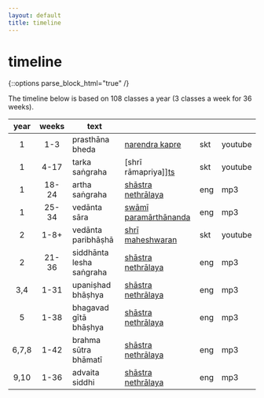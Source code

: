 ```yaml
---
layout: default
title: timeline
---
```


# timeline

{::options parse_block_html="true" /}

The timeline below is based on 108 classes a year (3 classes a week for 36 weeks).

| year  | weeks | text                     |                                  |     |         |
|:-----:|:-----:| ------------------------ | -------------------------------- | --- | ------- |
| 1     | 1-3   | prasthāna bheda          | [narendra kapre][pb-nk]          | skt | youtube |
| 1     | 4-17  | tarka saṅgraha           | [shrī rāmapriya]][ts]           | skt | youtube |
| 1     | 18-24 | artha saṅgraha           | [shāstra nethrālaya][as]         | eng | mp3     |
| 1     | 25-34 | vedānta sāra             | [swāmī paramārthānanda][vs]      | eng | mp3     |
| 2     | 1-8+  | vedānta paribhāṣhā       | [shrī maheshwaran][vpm]           | skt | youtube |
| 2     | 21-36 | siddhānta lesha saṅgraha | [shāstra nethrālaya][sls]        | eng | mp3     |
| 3,4   | 1-31  | upaniṣhad bhāṣhya        | [shāstra nethrālaya][up]         | eng | mp3     |
| 5     | 1-38  | bhagavad gītā bhāṣhya    | [shāstra nethrālaya][gi]         | eng | mp3     |
| 6,7,8 | 1-42  | brahma sūtra bhāmatī     | [shāstra nethrālaya][bs]         | eng | mp3     |
| 9,10  | 1-36  | advaita siddhi           | [shāstra nethrālaya][as]         | eng | mp3     |

[pb]: https://www.youtube.com/watch?v=iWQeOng-pCQ&list=PLFvJhDZZSfT1aX7NDZCZcMfVHKyNuQTAR
[pb-nk]: https://www.youtube.com/watch?v=iWQeOng-pCQ&list=PLFvJhDZZSfT1aX7NDZCZcMfVHKyNuQTAR
[ts]: https://www.youtube.com/watch?v=qvP65AIaHcI&list=PLYBqfL4ycMjsRkQI6wg6w8aPKIXScMKRp
[as]: http://shastranethralaya.org/discourse/poorva-mimasa-discourse
[vs]: https://archive.org/search.php?query=%28Parmarthananda%20OR%20Parmarthananada%20OR%20Parmarathananada%29%20AND%20%28VedantaSara%20OR%20%22Vedanta%20Sara%22%29
[vp]: http://shastranethralaya.org/discourse/part-1-paribhasha-e
[vpm]: https://www.youtube.com/watch?v=U0mBUPi3aEI&list=PLnnFGi5KwfGG2kIrf3Zh9Glvi_JWtvh1d
[sls]: http://shastranethralaya.org/discourse/SiddhantaLesaSangraha
[up]: http://shastranethralaya.org/discourse/upanishad
[gi]: http://shastranethralaya.org/discourse/bhagavadgita
[bs]: http://shastranethralaya.org/subject/brahmasutra
[as]: http://shastranethralaya.org/subject/advaita-siddhi/